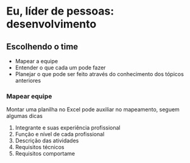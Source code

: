 # Eu, líder de pessoas: desenvolvimento

## Escolhendo o time

- Mapear a equipe
- Entender o que cada um pode fazer
- Planejar o que pode ser feito através do conhecimento dos tópicos anteriores

### Mapear equipe

Montar uma planilha no Excel pode auxiliar no mapeamento, seguem algumas dicas

1. Integrante e suas experiência profissional
2. Função e nível de cada profissional
3. Descrição das atividades
4. Requisitos técnicos
5. Requisitos comportame

<!--stackedit_data:
eyJoaXN0b3J5IjpbLTE4MjkxNjM0NDMsMjA1OTAzODM0MV19
-->